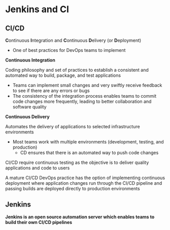 # Jenkins and CI

## CI/CD

**C**ontinuous **I**ntegration and **C**ontinuous **D**elivery (or **D**eployment)

- One of best practices for DevOps teams to implement 

**Continuous Integration**

Coding philosophy and set of practices to establish a consistent and automated way to build, package, and test applications
- Teams can implement small changes and very swiftly receive feedback to see if there are any errors or bugs
- The consistency of the integration process enables teams to commit code changes more frequently, leading to better collaboration and software quality


**Continuous Delivery**

Automates the delivery of applications to selected infrastructure environments
- Most teams work with multiple environments (development, testing, and production)
	- CD ensures that there is an automated way to push code changes


CI/CD require continuous testing as the objective is to deliver quality applications and code to users

A mature CI/CD DevOps practice has the option of implementing continuous deployment where application changes run through the CI/CD pipeline and passing builds are deployed directly to production environments 

## Jenkins

**Jenkins is an open source automation server which enables teams to build their own CI/CD pipelines**